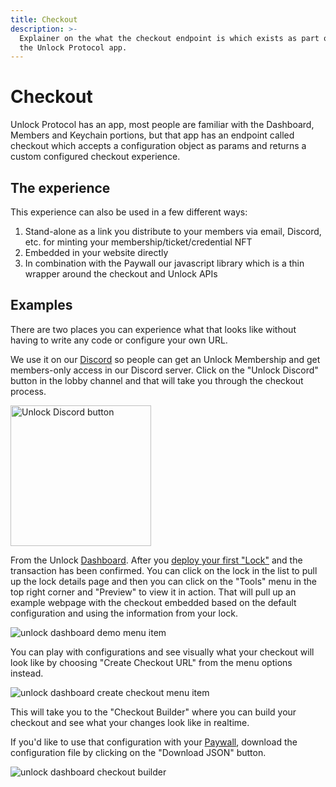 ```yaml
---
title: Checkout
description: >-
  Explainer on the what the checkout endpoint is which exists as part of
  the Unlock Protocol app.
---
```


# Checkout

Unlock Protocol has an app, most people are familiar with the Dashboard, Members
and Keychain portions, but that app has an endpoint called checkout which accepts
a configuration object as params and returns a custom configured checkout experience.

## The experience

This experience can also be used in a few different ways:

1. Stand-alone as a link you distribute to your members via email, Discord, etc.
   for minting your membership/ticket/credential NFT
1. Embedded in your website directly
1. In combination with the Paywall our javascript library which is a thin
   wrapper around the checkout and Unlock APIs

## Examples

There are two places you can experience what that looks like without
having to write any code or configure your own URL.

We use it on our [Discord](https://discord.unlock-protocol.com/)
so people can get an Unlock Membership and get members-only access in our Discord
server. Click on the "Unlock Discord" button in the lobby channel and that will
take you through the checkout process.

<p>
  <img alt="Unlock Discord button" width="225" src="/img/tools/checkout/unlock-discord-button.png"/>
</p>

From the Unlock [Dashboard](https://app.unlock-protocol.com/dashboard).
After you [deploy your first "Lock"](https://unlock-protocol.com/guides/how-to-create-a-lock/) and
the transaction has been confirmed. You can click on the lock in the list to pull
up the lock details page and then you can click on the "Tools" menu in the top
right corner and "Preview" to view it in action. That will pull up an example webpage with the checkout embedded based on the default
configuration and using the information from your lock.

![unlock dashboard demo menu item](/img/tools/checkout/unlock-dashboard-demo-menu.png)

You can play with configurations and see visually what your checkout will look
like by choosing "Create Checkout URL" from the menu options instead.

![unlock dashboard create checkout menu item](/img/tools/checkout/unlock-dashboard-create-checkout-menu.png)

This will take you to the "Checkout Builder" where you can build your checkout and
see what your changes look like in realtime. 


If you'd like to use that configuration
with your [Paywall](../paywall), download the configuration file by clicking on the "Download JSON" button. 

![unlock dashboard checkout builder](/img/tools/checkout/dashboard-checkout-builder.png)
